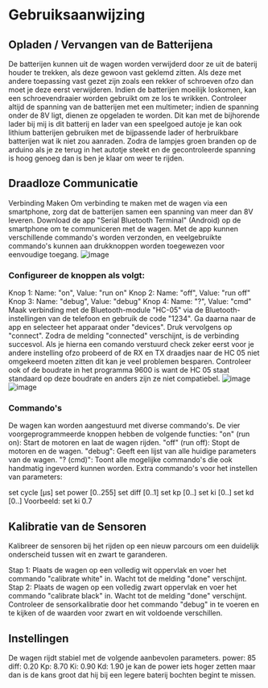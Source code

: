 # Gebruiksaanwijzing
## Opladen / Vervangen van de Batterijena
De batterijen kunnen uit de wagen worden verwijderd door ze uit de baterij houder te trekken, als deze gewoon vast geklemd zitten. Als deze met andere toepassing vast gezet zijn zoals een rekker of schroeven ofzo dan moet je deze eerst verwijderen. Indien de batterijen moeilijk loskomen, kan een schroevendraaier worden gebruikt om ze los te wrikken. Controleer altijd de spanning van de batterijen met een multimeter; indien de spanning onder de 8V ligt, dienen ze opgeladen te worden. Dit kan met de bijhorende lader bij mij is dit batterij en lader van een speelgoed autoje je kan ook lithium batterijen gebruiken met de bijpassende lader of herbruikbare batterijen wat ik niet zou aanraden. Zodra de lampjes groen branden op de arduino als je ze terug in het autotje steekt en de gecontroleerde spanning is hoog genoeg dan is ben je klaar om weer te rijden.

## Draadloze Communicatie
Verbinding Maken
Om verbinding te maken met de wagen via een smartphone, zorg dat de batterijen samen een spanning van meer dan 8V leveren. Download de app "Serial Bluetooth Terminal" (Android) op de smartphone om te communiceren met de wagen. Met de app kunnen verschillende commando's worden verzonden, en veelgebruikte commando's kunnen aan drukknoppen worden toegewezen voor eenvoudige toegang.
![image](https://github.com/user-attachments/assets/57ce1e9f-1bfe-4f2f-b178-25184cc3fdc0)


### Configureer de knoppen als volgt:

Knop 1: Name: "on", Value: "run on"
Knop 2: Name: "off", Value: "run off"
Knop 3: Name: "debug", Value: "debug"
Knop 4: Name: "?", Value: "cmd"
Maak verbinding met de Bluetooth-module "HC-05" via de Bluetooth-instellingen van de telefoon en gebruik de code "1234". Ga daarna naar de app en selecteer het apparaat onder "devices". Druk vervolgens op "connect". Zodra de melding "connected" verschijnt, is de verbinding succesvol.
Als je hierna een comando verstuurd check zeker eerst voor je andere instelling ofzo probeerd of de RX en TX draadjes naar de HC 05 niet omgekeerd moeten zitten dit kan je veel problemen besparen. Controleer ook of de boudrate in het programma 9600 is want de HC 05 staat standaard op deze boudrate en anders zijn ze niet compatiebel.
![image](https://github.com/user-attachments/assets/6547d450-c67c-4665-b856-94d7d3a53da8)
![image](https://github.com/user-attachments/assets/fcdb2a58-8758-431d-951a-802651a34763)

### Commando's

De wagen kan worden aangestuurd met diverse commando's. De vier voorgeprogrammeerde knoppen hebben de volgende functies:
"on" (run on): Start de motoren en laat de wagen rijden.
"off" (run off): Stopt de motoren en de wagen.
"debug": Geeft een lijst van alle huidige parameters van de wagen.
"? (cmd)": Toont alle mogelijke commando's die ook handmatig ingevoerd kunnen worden.
Extra commando's voor het instellen van parameters:

set cycle [µs]
set power [0..255]
set diff [0..1]
set kp [0..]
set ki [0..]
set kd [0..]
Voorbeeld: set ki 0.7

## Kalibratie van de Sensoren
Kalibreer de sensoren bij het rijden op een nieuw parcours om een duidelijk onderscheid tussen wit en zwart te garanderen.

Stap 1: Plaats de wagen op een volledig wit oppervlak en voer het commando "calibrate white" in. Wacht tot de melding "done" verschijnt.
Stap 2: Plaats de wagen op een volledig zwart oppervlak en voer het commando "calibrate black" in. Wacht tot de melding "done" verschijnt.
Controleer de sensorkalibratie door het commando "debug" in te voeren en te kijken of de waarden voor zwart en wit voldoende verschillen.

## Instellingen
De wagen rijdt stabiel met de volgende aanbevolen parameters. 
power: 85
diff: 0.20
Kp: 8.70
Ki: 0.90
Kd: 1.90
je kan de power iets hoger zetten maar dan is de kans groot dat hij bij een legere baterij bochten begint te missen.
